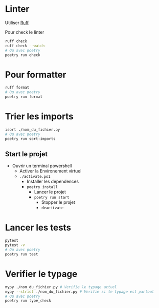 # Linter

Utiliser [Ruff](https://docs.astral.sh/ruff/installation/)

Pour check le linter

```bash
ruff check
ruff check --watch
# Ou avec poetry
poetry run check
```

# Pour formatter

```bash
ruff format
# Ou avec poetry
poetry run format
```

# Trier les imports

```bash
isort ./nom_du_fichier.py
# Ou avec poetry
poetry run sort-imports
```

## Start le projet

- Ouvrir un terminal powershell
  - Activer la Environement virtuel
  - `./activate.ps1`
    - Installer les dependences
    - `poetry install`
      - Lancer le projet
      - `poetry run start`
        - Stopper le projet
        - `deactivate`

# Lancer les tests

```bash
pytest
pytest -v
# Ou avec poetry
poetry run test
```

# Verifier le typage

```bash
mypy ./nom_du_fichier.py # Verifie le typage actuel
mypy --strict ./nom_du_fichier.py # Verifie si le typage est partout
# Ou avec poetry
poetry run type_check
```
